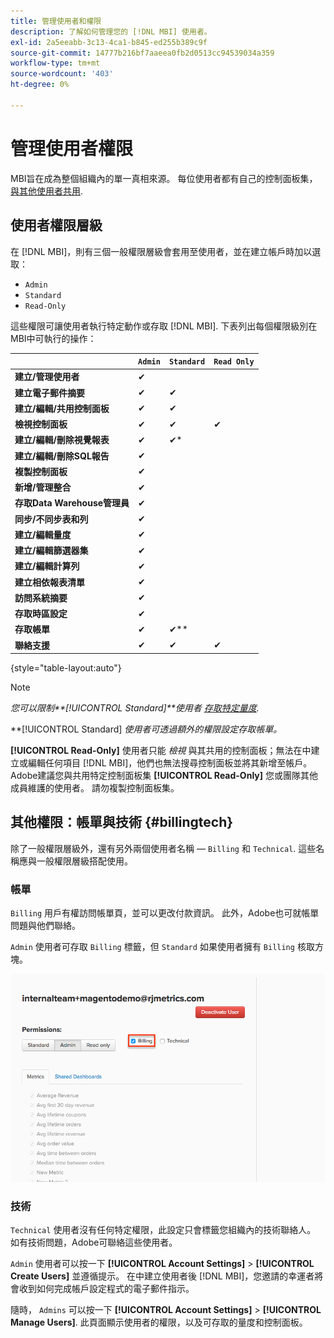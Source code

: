 ```yaml
---
title: 管理使用者和權限
description: 了解如何管理您的 [!DNL MBI] 使用者。
exl-id: 2a5eeabb-3c13-4ca1-b845-ed255b389c9f
source-git-commit: 14777b216bf7aaeea0fb2d0513cc94539034a359
workflow-type: tm+mt
source-wordcount: '403'
ht-degree: 0%

---
```


# 管理使用者權限

MBI旨在成為整個組織內的單一真相來源。 每位使用者都有自己的控制面板集， [與其他使用者共用](../../data-user/dashboards/share-dashboard-with-users.md).

## 使用者權限層級

在 [!DNL MBI]，則有三個一般權限層級會套用至使用者，並在建立帳戶時加以選取：

* `Admin`
* `Standard`
* `Read-Only`

這些權限可讓使用者執行特定動作或存取 [!DNL MBI]. 下表列出每個權限級別在MBI中可執行的操作：

|  | `Admin` | `Standard` | `Read Only` |
| -----|-----|-----|----|
| **建立/管理使用者** | ✔ |  |  |
| **建立電子郵件摘要** | ✔ | ✔ |  |
| **建立/編輯/共用控制面板** | ✔ | ✔ |  |
| **檢視控制面板** | ✔ | ✔ | ✔ |
| **建立/編輯/刪除視覺報表** | ✔ | ✔* |  |
| **建立/編輯/刪除SQL報告** | ✔ |  |  |
| **複製控制面板** | ✔ |  |  |
| **新增/管理整合** | ✔ |  |  |
| **存取Data Warehouse管理員** | ✔ |  |  |
| **同步/不同步表和列** | ✔ |  |  |
| **建立/編輯量度** | ✔ |  |  |
| **建立/編輯篩選器集** | ✔ |  |  |
| **建立/編輯計算列** | ✔ |  |  |
| **建立相依報表清單** | ✔ |  |  |
| **訪問系統摘要** | ✔ |  |  |
| **存取時區設定** | ✔ |  |  |
| **存取帳單** | ✔ | ✔** |  |
| **聯絡支援** | ✔ | ✔ | ✔ |

{style="table-layout:auto"}

>[!NOTE]
>
>_您可以限制&#x200B;**[!UICONTROL Standard]**使用者 [存取特定量度](../../administrator/user-management/restrict-metric-access.md)._
>
>**[!UICONTROL Standard] _使用者可透過額外的權限設定存取帳單。_
>
>**[!UICONTROL Read-Only]** 使用者只能 _檢視_ 與其共用的控制面板；無法在中建立或編輯任何項目 [!DNL MBI]，他們也無法搜尋控制面板並將其新增至帳戶。 Adobe建議您與共用特定控制面板集 **[!UICONTROL Read-Only]** 您或團隊其他成員維護的使用者。 請勿複製控制面板集。

## 其他權限：帳單與技術 {#billingtech}

除了一般權限層級外，還有另外兩個使用者名稱 —  `Billing` 和 `Technical`. 這些名稱應與一般權限層級搭配使用。

### 帳單

`Billing` 用戶有權訪問帳單頁，並可以更改付款資訊。 此外，Adobe也可就帳單問題與他們聯絡。

`Admin` 使用者可存取 `Billing` 標籤，但 `Standard` 如果使用者擁有 `Billing` 核取方塊。

![帳單](../../assets/billing.png)<!--{: width="550" height="363"}-->

### 技術

`Technical` 使用者沒有任何特定權限，此設定只會標籤您組織內的技術聯絡人。 如有技術問題，Adobe可聯絡這些使用者。

`Admin` 使用者可以按一下 **[!UICONTROL Account Settings]** > **[!UICONTROL Create Users]** 並遵循提示。 在中建立使用者後 [!DNL MBI]，您邀請的幸運者將會收到如何完成帳戶設定程式的電子郵件指示。

隨時， `Admins` 可以按一下 **[!UICONTROL Account Settings]** > **[!UICONTROL Manage Users]**. 此頁面顯示使用者的權限，以及可存取的量度和控制面板。
